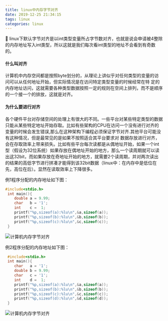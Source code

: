 ```yaml
---
title: linux中内存字节对齐
date: 2019-12-25 21:34:15
tags: linux
categories: linux
---
```



:cherries: linux下默认字节对齐是以int类型变量所占字节数对齐，也就是说会申请被4整除的内存地址写入int类型，所以这就是我们每次看int类型的地址不会看到有奇数的。

#### 什么叫对齐

   计算机中内存空间都是按照byte划分的，从理论上讲似乎对任何类型的变量的访问可以从任何地址开始，但实际情况是在访问特定类型变量的时候经常在特 定的内存地址访问，这就需要各种类型数据按照一定的规则在空间上排列，而不是顺序的一个接一个的排放，这就是对齐。 

#### 为什么要进行对齐

   各个硬件平台对存储空间的处理上有很大的不同。一些平台对某些特定类型的数据只能从某些特定地址开始存取。比如有些架构的CPU在访问一个没有进行对齐的变量的时候会发生错误,那么在这种架构下编程必须保证字节对齐.其他平台可能没有这种情况，但是最常见的是如果不按照适合其平台要求对 数据存放进行对齐，会在存取效率上带来损失。比如有些平台每次读都是从偶地址开始，如果一个int型（假设为32位系统）如果存放在偶地址开始的地方，那么一个读周期就可以读出这32bit，而如果存放在奇地址开始的地方，就需要2个读周期，并对两次读出的结果的高低字节进行拼凑才能得到该32bit数据（linux中：在内存中是低位在先，高位在后）。显然在读取效率上下降很多。


例1程序分配的内存地址如下图：

<!-- more -->

```c
#include<stdio.h>
 int main(){
    double a = 9.99;
    char   b = '1';
    int    c =  1;
    printf("%p,sizeof(a):%lu\n",&a,sizeof(a));
    printf("%p,sizeof(b):%lu\n",&b,sizeof(b));
    printf("%p,sizeof(c):%lu\n",&c,sizeof(c));
 }

```



![计算机内存字节对齐][1]

[1]: http://cdn.nicexiangcun.com/%E5%86%85%E5%AD%98%E5%AF%B9%E9%BD%90.png



例2程序分配的内存地址如下图：

```c
 #include<stdio.h>
 int main(){
    char   a = '1';
    double b = 9.99;
    char   c = '1';
    int    d =  1;
    printf("%p,sizeof(a):%lu\n",&a,sizeof(a));
    printf("%p,sizeof(b):%lu\n",&b,sizeof(b));
    printf("%p,sizeof(c):%lu\n",&c,sizeof(c));
    printf("%p,sizeof(d):%lu\n",&d,sizeof(d));
 }
```


![计算机内存字节对齐][2]

[2]: http://cdn.nicexiangcun.com/%E5%86%85%E5%AD%98%E5%AF%B9%E9%BD%902.png




